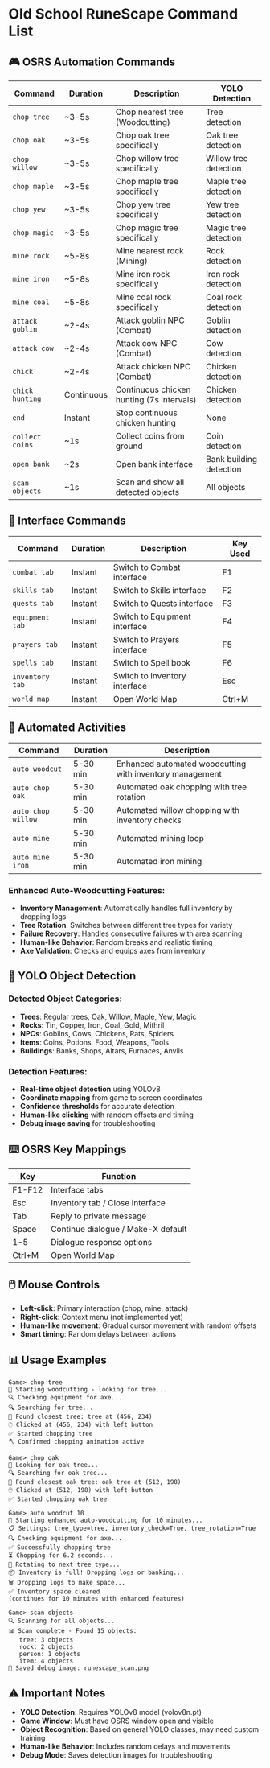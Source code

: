 # Old School RuneScape Command List

## 🎮 **OSRS Automation Commands**

| Command         | Duration   | Description                               | YOLO Detection          |
| --------------- | ---------- | ----------------------------------------- | ----------------------- |
| `chop tree`     | ~3-5s      | Chop nearest tree (Woodcutting)           | Tree detection          |
| `chop oak`      | ~3-5s      | Chop oak tree specifically                | Oak tree detection      |
| `chop willow`   | ~3-5s      | Chop willow tree specifically             | Willow tree detection   |
| `chop maple`    | ~3-5s      | Chop maple tree specifically              | Maple tree detection    |
| `chop yew`      | ~3-5s      | Chop yew tree specifically                | Yew tree detection      |
| `chop magic`    | ~3-5s      | Chop magic tree specifically              | Magic tree detection    |
| `mine rock`     | ~5-8s      | Mine nearest rock (Mining)                | Rock detection          |
| `mine iron`     | ~5-8s      | Mine iron rock specifically               | Iron rock detection     |
| `mine coal`     | ~5-8s      | Mine coal rock specifically               | Coal rock detection     |
| `attack goblin` | ~2-4s      | Attack goblin NPC (Combat)                | Goblin detection        |
| `attack cow`    | ~2-4s      | Attack cow NPC (Combat)                   | Cow detection           |
| `chick`         | ~2-4s      | Attack chicken NPC (Combat)               | Chicken detection       |
| `chick hunting` | Continuous | Continuous chicken hunting (7s intervals) | Chicken detection       |
| `end`           | Instant    | Stop continuous chicken hunting           | None                    |
| `collect coins` | ~1s        | Collect coins from ground                 | Coin detection          |
| `open bank`     | ~2s        | Open bank interface                       | Bank building detection |
| `scan objects`  | ~1s        | Scan and show all detected objects        | All objects             |

## 🔄 **Interface Commands**

| Command         | Duration | Description                   | Key Used |
| --------------- | -------- | ----------------------------- | -------- |
| `combat tab`    | Instant  | Switch to Combat interface    | F1       |
| `skills tab`    | Instant  | Switch to Skills interface    | F2       |
| `quests tab`    | Instant  | Switch to Quests interface    | F3       |
| `equipment tab` | Instant  | Switch to Equipment interface | F4       |
| `prayers tab`   | Instant  | Switch to Prayers interface   | F5       |
| `spells tab`    | Instant  | Switch to Spell book          | F6       |
| `inventory tab` | Instant  | Switch to Inventory interface | Esc      |
| `world map`     | Instant  | Open World Map                | Ctrl+M   |

## 🤖 **Automated Activities**

| Command            | Duration | Description                                              |
| ------------------ | -------- | -------------------------------------------------------- |
| `auto woodcut`     | 5-30 min | Enhanced automated woodcutting with inventory management |
| `auto chop oak`    | 5-30 min | Automated oak chopping with tree rotation                |
| `auto chop willow` | 5-30 min | Automated willow chopping with inventory checks          |
| `auto mine`        | 5-30 min | Automated mining loop                                    |
| `auto mine iron`   | 5-30 min | Automated iron mining                                    |

### **Enhanced Auto-Woodcutting Features:**

- **Inventory Management**: Automatically handles full inventory by dropping logs
- **Tree Rotation**: Switches between different tree types for variety
- **Failure Recovery**: Handles consecutive failures with area scanning
- **Human-like Behavior**: Random breaks and realistic timing
- **Axe Validation**: Checks and equips axes from inventory

## 🎯 **YOLO Object Detection**

### **Detected Object Categories:**

- **Trees**: Regular trees, Oak, Willow, Maple, Yew, Magic
- **Rocks**: Tin, Copper, Iron, Coal, Gold, Mithril
- **NPCs**: Goblins, Cows, Chickens, Rats, Spiders
- **Items**: Coins, Potions, Food, Weapons, Tools
- **Buildings**: Banks, Shops, Altars, Furnaces, Anvils

### **Detection Features:**

- **Real-time object detection** using YOLOv8
- **Coordinate mapping** from game to screen coordinates
- **Confidence thresholds** for accurate detection
- **Human-like clicking** with random offsets and timing
- **Debug image saving** for troubleshooting

## ⌨️ **OSRS Key Mappings**

| Key    | Function                           |
| ------ | ---------------------------------- |
| F1-F12 | Interface tabs                     |
| Esc    | Inventory tab / Close interface    |
| Tab    | Reply to private message           |
| Space  | Continue dialogue / Make-X default |
| 1-5    | Dialogue response options          |
| Ctrl+M | Open World Map                     |

## 🖱️ **Mouse Controls**

- **Left-click**: Primary interaction (chop, mine, attack)
- **Right-click**: Context menu (not implemented yet)
- **Human-like movement**: Gradual cursor movement with random offsets
- **Smart timing**: Random delays between actions

## 📊 **Usage Examples**

```
Game> chop tree
🌳 Starting woodcutting - looking for tree...
🔍 Checking equipment for axe...
🔍 Searching for tree...
🎯 Found closest tree: tree at (456, 234)
🖱️ Clicked at (456, 234) with left button
✅ Started chopping tree
🪓 Confirmed chopping animation active

Game> chop oak
🌳 Looking for oak tree...
🔍 Searching for oak tree...
🎯 Found closest oak tree: oak tree at (512, 198)
🖱️ Clicked at (512, 198) with left button
✅ Started chopping oak tree

Game> auto woodcut 10
🌳 Starting enhanced auto-woodcutting for 10 minutes...
📋 Settings: tree_type=tree, inventory_check=True, tree_rotation=True
🔍 Checking equipment for axe...
✅ Successfully chopping tree
⏳ Chopping for 6.2 seconds...
🔄 Rotating to next tree type...
📦 Inventory is full! Dropping logs or banking...
🗑️ Dropping logs to make space...
✅ Inventory space cleared
(continues for 10 minutes with enhanced features)

Game> scan objects
🔍 Scanning for all objects...
📊 Scan complete - Found 15 objects:
   tree: 3 objects
   rock: 2 objects
   person: 1 objects
   item: 4 objects
💾 Saved debug image: runescape_scan.png
```

## ⚠️ **Important Notes**

- **YOLO Detection**: Requires YOLOv8 model (yolov8n.pt)
- **Game Window**: Must have OSRS window open and visible
- **Object Recognition**: Based on general YOLO classes, may need custom training
- **Human-like Behavior**: Includes random delays and movements
- **Debug Mode**: Saves detection images for troubleshooting
